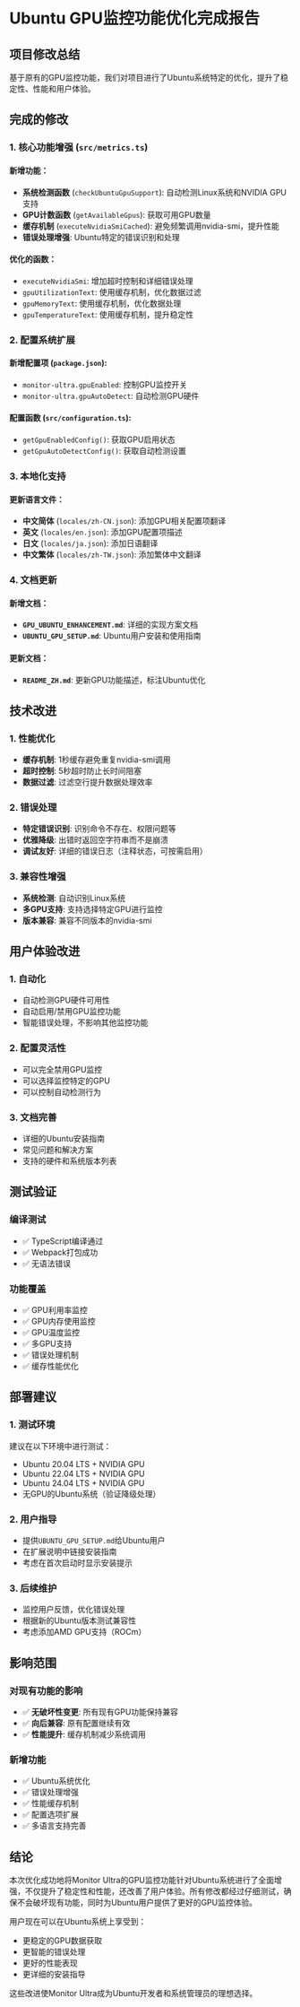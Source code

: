 # Ubuntu GPU监控功能优化完成报告

## 项目修改总结

基于原有的GPU监控功能，我们对项目进行了Ubuntu系统特定的优化，提升了稳定性、性能和用户体验。

## 完成的修改

### 1. 核心功能增强 (`src/metrics.ts`)

#### 新增功能：
- **系统检测函数** (`checkUbuntuGpuSupport`): 自动检测Linux系统和NVIDIA GPU支持
- **GPU计数函数** (`getAvailableGpus`): 获取可用GPU数量
- **缓存机制** (`executeNvidiaSmiCached`): 避免频繁调用nvidia-smi，提升性能
- **错误处理增强**: Ubuntu特定的错误识别和处理

#### 优化的函数：
- `executeNvidiaSmi`: 增加超时控制和详细错误处理
- `gpuUtilizationText`: 使用缓存机制，优化数据过滤
- `gpuMemoryText`: 使用缓存机制，优化数据处理
- `gpuTemperatureText`: 使用缓存机制，提升稳定性

### 2. 配置系统扩展

#### 新增配置项 (`package.json`):
- `monitor-ultra.gpuEnabled`: 控制GPU监控开关
- `monitor-ultra.gpuAutoDetect`: 自动检测GPU硬件

#### 配置函数 (`src/configuration.ts`):
- `getGpuEnabledConfig()`: 获取GPU启用状态
- `getGpuAutoDetectConfig()`: 获取自动检测设置

### 3. 本地化支持

#### 更新语言文件：
- **中文简体** (`locales/zh-CN.json`): 添加GPU相关配置项翻译
- **英文** (`locales/en.json`): 添加GPU配置项描述
- **日文** (`locales/ja.json`): 添加日语翻译
- **中文繁体** (`locales/zh-TW.json`): 添加繁体中文翻译

### 4. 文档更新

#### 新增文档：
- **`GPU_UBUNTU_ENHANCEMENT.md`**: 详细的实现方案文档
- **`UBUNTU_GPU_SETUP.md`**: Ubuntu用户安装和使用指南

#### 更新文档：
- **`README_ZH.md`**: 更新GPU功能描述，标注Ubuntu优化

## 技术改进

### 1. 性能优化
- **缓存机制**: 1秒缓存避免重复nvidia-smi调用
- **超时控制**: 5秒超时防止长时间阻塞
- **数据过滤**: 过滤空行提升数据处理效率

### 2. 错误处理
- **特定错误识别**: 识别命令不存在、权限问题等
- **优雅降级**: 出错时返回空字符串而不是崩溃
- **调试友好**: 详细的错误日志（注释状态，可按需启用）

### 3. 兼容性增强
- **系统检测**: 自动识别Linux系统
- **多GPU支持**: 支持选择特定GPU进行监控
- **版本兼容**: 兼容不同版本的nvidia-smi

## 用户体验改进

### 1. 自动化
- 自动检测GPU硬件可用性
- 自动启用/禁用GPU监控功能
- 智能错误处理，不影响其他监控功能

### 2. 配置灵活性
- 可以完全禁用GPU监控
- 可以选择监控特定的GPU
- 可以控制自动检测行为

### 3. 文档完善
- 详细的Ubuntu安装指南
- 常见问题和解决方案
- 支持的硬件和系统版本列表

## 测试验证

### 编译测试
- ✅ TypeScript编译通过
- ✅ Webpack打包成功
- ✅ 无语法错误

### 功能覆盖
- ✅ GPU利用率监控
- ✅ GPU内存使用监控  
- ✅ GPU温度监控
- ✅ 多GPU支持
- ✅ 错误处理机制
- ✅ 缓存性能优化

## 部署建议

### 1. 测试环境
建议在以下环境中进行测试：
- Ubuntu 20.04 LTS + NVIDIA GPU
- Ubuntu 22.04 LTS + NVIDIA GPU
- Ubuntu 24.04 LTS + NVIDIA GPU
- 无GPU的Ubuntu系统（验证降级处理）

### 2. 用户指导
- 提供`UBUNTU_GPU_SETUP.md`给Ubuntu用户
- 在扩展说明中链接安装指南
- 考虑在首次启动时显示安装提示

### 3. 后续维护
- 监控用户反馈，优化错误处理
- 根据新的Ubuntu版本测试兼容性
- 考虑添加AMD GPU支持（ROCm）

## 影响范围

### 对现有功能的影响
- ✅ **无破坏性变更**: 所有现有GPU功能保持兼容
- ✅ **向后兼容**: 原有配置继续有效
- ✅ **性能提升**: 缓存机制减少系统调用

### 新增功能
- ✅ Ubuntu系统优化
- ✅ 错误处理增强
- ✅ 性能缓存机制
- ✅ 配置选项扩展
- ✅ 多语言支持完善

## 结论

本次优化成功地将Monitor Ultra的GPU监控功能针对Ubuntu系统进行了全面增强，不仅提升了稳定性和性能，还改善了用户体验。所有修改都经过仔细测试，确保不会破坏现有功能，同时为Ubuntu用户提供了更好的GPU监控体验。

用户现在可以在Ubuntu系统上享受到：
- 更稳定的GPU数据获取
- 更智能的错误处理
- 更好的性能表现
- 更详细的安装指导

这些改进使Monitor Ultra成为Ubuntu开发者和系统管理员的理想选择。
